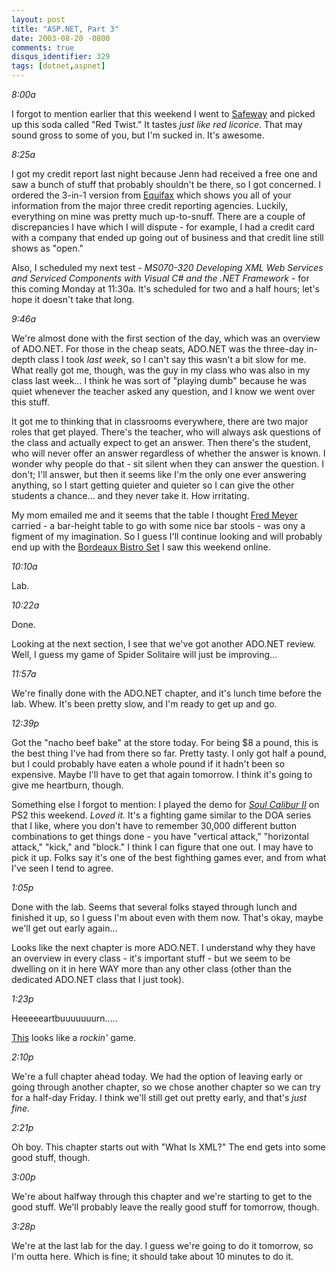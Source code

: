 ```yaml
---
layout: post
title: "ASP.NET, Part 3"
date: 2003-08-20 -0800
comments: true
disqus_identifier: 329
tags: [dotnet,aspnet]
---
```

*8:00a*

 I forgot to mention earlier that this weekend I went to
[Safeway](http://www.safeway.com) and picked up this soda called "Red
Twist." It tastes *just like red licorice*. That may sound gross to some
of you, but I'm sucked in. It's awesome.

 *8:25a*

 I got my credit report last night because Jenn had received a free one
and saw a bunch of stuff that probably shouldn't be there, so I got
concerned. I ordered the 3-in-1 version from
[Equifax](http://www.equifax.com) which shows you all of your
information from the major three credit reporting agencies. Luckily,
everything on mine was pretty much up-to-snuff. There are a couple of
discrepancies I have which I will dispute - for example, I had a credit
card with a company that ended up going out of business and that credit
line still shows as "open."

 Also, I scheduled my next test - *MS070-320 Developing XML Web Services
and Serviced Components with Visual C# and the .NET Framework* - for
this coming Monday at 11:30a. It's scheduled for two and a half hours;
let's hope it doesn't take that long.

 *9:46a*

 We're almost done with the first section of the day, which was an
overview of ADO.NET. For those in the cheap seats, ADO.NET was the
three-day in-depth class I took *last week*, so I can't say this wasn't
a bit slow for me. What really got me, though, was the guy in my class
who was also in my class last week... I think he was sort of "playing
dumb" because he was quiet whenever the teacher asked any question, and
I know we went over this stuff.

 It got me to thinking that in classrooms everywhere, there are two
major roles that get played. There's the teacher, who will always ask
questions of the class and actually expect to get an answer. Then
there's the student, who will never offer an answer regardless of
whether the answer is known. I wonder why people do that - sit silent
when they can answer the question. I don't; I'll answer, but then it
seems like I'm the only one ever answering anything, so I start getting
quieter and quieter so I can give the other students a chance... and
they never take it. How irritating.

 My mom emailed me and it seems that the table I thought [Fred
Meyer](http://www.fredmeyer.com) carried - a bar-height table to go with
some nice bar stools - was ony a figment of my imagination. So I guess
I'll continue looking and will probably end up with the [Bordeaux Bistro
Set](http://www.furniturefind.com/Hillsdale/HD-BordeauxBistro.htm) I saw
this weekend online.

 *10:10a*

 Lab.

 *10:22a*

 Done.

 Looking at the next section, I see that we've got another ADO.NET
review. Well, I guess my game of Spider Solitaire will just be
improving...

 *11:57a*

 We're finally done with the ADO.NET chapter, and it's lunch time before
the lab. Whew. It's been pretty slow, and I'm ready to get up and go.

 *12:39p*

 Got the "nacho beef bake" at the store today. For being $8 a pound,
this is the best thing I've had from there so far. Pretty tasty. I only
got half a pound, but I could probably have eaten a whole pound if it
hadn't been so expensive. Maybe I'll have to get that again tomorrow. I
think it's going to give me heartburn, though.

 Something else I forgot to mention: I played the demo for [*Soul
Calibur
II*](http://www.amazon.com/exec/obidos/ASIN/B00008H2IW/mhsvortex) on PS2
this weekend. *Loved it.* It's a fighting game similar to the DOA series
that I like, where you don't have to remember 30,000 different button
combinations to get things done - you have "vertical attack,"
"horizontal attack," "kick," and "block." I think I can figure that one
out. I may have to pick it up. Folks say it's one of the best fighthing
games ever, and from what I've seen I tend to agree.

 *1:05p*

 Done with the lab. Seems that several folks stayed through lunch and
finished it up, so I guess I'm about even with them now. That's okay,
maybe we'll get out early again...

 Looks like the next chapter is more ADO.NET. I understand why they have
an overview in every class - it's important stuff - but we seem to be
dwelling on it in here WAY more than any other class (other than the
dedicated ADO.NET class that I just took).

 *1:23p*

 Heeeeeartbuuuuuuurn.....

 [This](http://www.whoisxiii.com/) looks like a *rockin'* game.

 *2:10p*

 We're a full chapter ahead today. We had the option of leaving early or
going through another chapter, so we chose another chapter so we can try
for a half-day Friday. I think we'll still get out pretty early, and
that's *just fine*.

 *2:21p*

 Oh boy. This chapter starts out with "What Is XML?" The end gets into
some good stuff, though.

 *3:00p*

 We're about halfway through this chapter and we're starting to get to
the good stuff. We'll probably leave the really good stuff for tomorrow,
though.

 *3:28p*

 We're at the last lab for the day. I guess we're going to do it
tomorrow, so I'm outta here. Which is fine; it should take about 10
minutes to do it.
